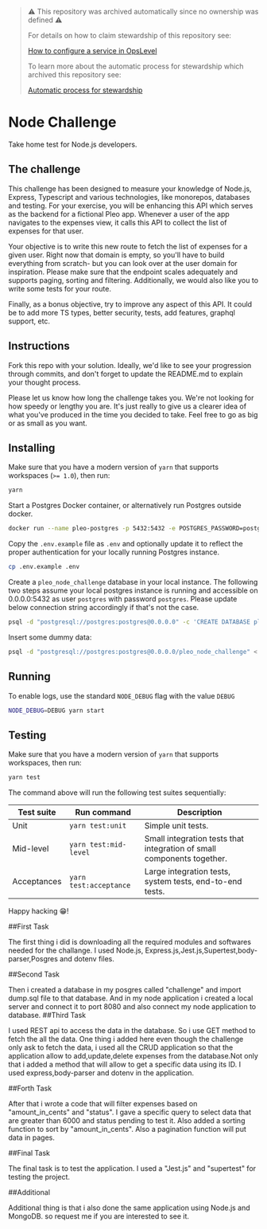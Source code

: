 > :warning: This repository was archived automatically since no ownership was defined :warning:
>
> For details on how to claim stewardship of this repository see:
>
> [How to configure a service in OpsLevel](https://www.notion.so/pleo/How-to-configure-a-service-in-OpsLevel-f6483fcb4fdd4dcc9fc32b7dfe14c262)
>
> To learn more about the automatic process for stewardship which archived this repository see:
>
> [Automatic process for stewardship](https://www.notion.so/pleo/Automatic-process-for-stewardship-43d9def9bc9a4010aba27144ef31e0f2)

# Node Challenge

Take home test for Node.js developers.

## The challenge

This challenge has been designed to measure your knowledge of Node.js, Express, Typescript and various technologies, like monorepos, databases and testing. For your exercise, you will be enhancing this API which serves as the backend for a fictional Pleo app. Whenever a user of the app navigates to the expenses view, it calls this API to collect the list of expenses for that user.

Your objective is to write this new route to fetch the list of expenses for a given user. Right now that domain is empty, so you'll have to build everything from scratch- but you can look over at the user domain for inspiration. Please make sure that the endpoint scales adequately and supports paging, sorting and filtering. Additionally, we would also like you to write some tests for your route.

Finally, as a bonus objective, try to improve any aspect of this API. It could be to add more TS types, better security, tests, add features, graphql support, etc. 

## Instructions

Fork this repo with your solution. Ideally, we'd like to see your progression through commits, and don't forget to update the README.md to explain your thought process.

Please let us know how long the challenge takes you. We're not looking for how speedy or lengthy you are. It's just really to give us a clearer idea of what you've produced in the time you decided to take. Feel free to go as big or as small as you want.

## Installing

Make sure that you have a modern version of `yarn` that supports workspaces (`>= 1.0`), then run:

```bash
yarn
```

Start a Postgres Docker container, or alternatively run Postgres outside docker. 

```bash
docker run --name pleo-postgres -p 5432:5432 -e POSTGRES_PASSWORD=postgres -d postgres
```

Copy the `.env.example` file as `.env` and optionally update it to reflect the proper authentication for your locally running Postgres instance.

```bash
cp .env.example .env
```

Create a `pleo_node_challenge` database in your local instance. The following two steps assume your local postgres instance is running and accessible on 0.0.0.0:5432 as user `postgres` with password `postgres`. Please update below connection string accordingly if that's not the case. 

```bash
psql -d "postgresql://postgres:postgres@0.0.0.0" -c 'CREATE DATABASE pleo_node_challenge'
```

Insert some dummy data:

```bash
psql -d "postgresql://postgres:postgres@0.0.0.0/pleo_node_challenge" < insert-dummy-data.sql
```

## Running

To enable logs, use the standard `NODE_DEBUG` flag with the value `DEBUG`

```bash
NODE_DEBUG=DEBUG yarn start
```

## Testing

Make sure that you have a modern version of `yarn` that supports workspaces, then run:

```bash
yarn test
```

The command above will run the following test suites sequentially:

| Test suite | Run command | Description |
-------------|-------------|-------------|
| Unit | `yarn test:unit` | Simple unit tests. |
| Mid-level | `yarn test:mid-level` | Small integration tests that integration of small components together.  |
| Acceptances | `yarn test:acceptance` | Large integration tests, system tests, end-to-end tests. |


Happy hacking 😁!

##First Task

The first thing i did is downloading all the required modules and softwares needed for the challange. I used Node.js, Express.js,Jest.js,Supertest,body-parser,Posgres and dotenv files.

##Second Task

Then i created a database in my posgres called "challenge" and import dump.sql file to that database. And in my node application i created a local server and connect it to port 8080 and also connect my node application to database.
##Third Task

I used REST api to access the data in the database. So i use GET method to fetch the all the data. One thing i added here even though the challenge only ask to fetch the data, i used all the CRUD application so that the application allow to add,update,delete expenses from the database.Not only that i added a method that will allow to get a specific data using its ID. I used express,body-parser and dotenv in the application.

##Forth Task

After that i wrote a code that will filter expenses based on "amount_in_cents" and "status". I gave a specific query to select data that are greater than 6000 and status pending to test it. Also added a sorting function to sort by "amount_in_cents". Also a pagination function will put data in pages.

##Final Task

The final task is to test the application. I used a "Jest.js" and "supertest" for testing the project.

##Additional

Additional thing is that i also done the same application using Node.js and MongoDB. so request me if you are interested to see it.

